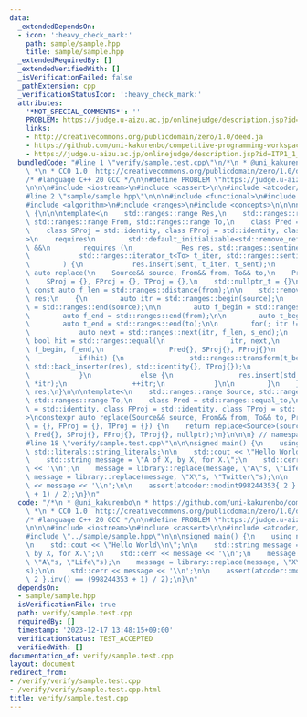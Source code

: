 ```yaml
---
data:
  _extendedDependsOn:
  - icon: ':heavy_check_mark:'
    path: sample/sample.hpp
    title: sample/sample.hpp
  _extendedRequiredBy: []
  _extendedVerifiedWith: []
  _isVerificationFailed: false
  _pathExtension: cpp
  _verificationStatusIcon: ':heavy_check_mark:'
  attributes:
    '*NOT_SPECIAL_COMMENTS*': ''
    PROBLEM: https://judge.u-aizu.ac.jp/onlinejudge/description.jsp?id=ITP1_1_A
    links:
    - http://creativecommons.org/publicdomain/zero/1.0/deed.ja
    - https://github.com/uni-kakurenbo/competitive-programming-workspace
    - https://judge.u-aizu.ac.jp/onlinejudge/description.jsp?id=ITP1_1_A
  bundledCode: "#line 1 \"verify/sample.test.cpp\"\n/*\n * @uni_kakurenbo\n * https://github.com/uni-kakurenbo/competitive-programming-workspace\n\
    \ *\n * CC0 1.0  http://creativecommons.org/publicdomain/zero/1.0/deed.ja\n */\n\
    /* #language C++ 20 GCC */\n\n#define PROBLEM \"https://judge.u-aizu.ac.jp/onlinejudge/description.jsp?id=ITP1_1_A\"\
    \n\n\n#include <iostream>\n#include <cassert>\n\n#include <atcoder/modint>\n\n\
    #line 2 \"sample/sample.hpp\"\n\n\n#include <functional>\n#include <type_traits>\n\
    #include <algorithm>\n#include <ranges>\n#include <concepts>\n\n\nnamespace library\
    \ {\n\n\ntemplate<\n    std::ranges::range Res,\n    std::ranges::range Source,\
    \ std::ranges::range From, std::ranges::range To,\n    class Pred = std::ranges::equal_to,\n\
    \    class SProj = std::identity, class FProj = std::identity, class TProj = std::identity\n\
    >\n    requires\n        std::default_initializable<std::remove_reference_t<Res>>\
    \ &&\n        requires (\n            Res res, std::ranges::sentinel_t<Res> sent,\n\
    \            std::ranges::iterator_t<To> t_iter, std::ranges::sentinel_t<To> t_sent\n\
    \        ) {\n            res.insert(sent, t_iter, t_sent);\n        }\nconstexpr\
    \ auto replace(\n    Source&& source, From&& from, To&& to,\n    Pred = {},\n\
    \    SProj = {}, FProj = {}, TProj = {},\n    std::nullptr_t = {}\n) {\n\n   \
    \ const auto f_len = std::ranges::distance(from);\n\n    std::remove_reference_t<Res>\
    \ res;\n    {\n        auto itr = std::ranges::begin(source);\n        auto s_end\
    \ = std::ranges::end(source);\n\n        auto f_begin = std::ranges::begin(from);\n\
    \        auto f_end = std::ranges::end(from);\n\n        auto t_begin = std::ranges::begin(to);\n\
    \        auto t_end = std::ranges::end(to);\n\n        for(; itr != s_end; ) {\n\
    \            auto next = std::ranges::next(itr, f_len, s_end);\n            const\
    \ bool hit = std::ranges::equal(\n                itr, next,\n               \
    \ f_begin, f_end,\n                Pred{}, SProj{}, FProj{}\n            );\n\n\
    \            if(hit) {\n                std::ranges::transform(t_begin, t_end,\
    \ std::back_inserter(res), std::identity{}, TProj{});\n                itr = next;\n\
    \            }\n            else {\n                res.insert(std::ranges::end(res),\
    \ *itr);\n                ++itr;\n            }\n\n        }\n    }\n\n    return\
    \ res;\n}\n\n\ntemplate<\n    std::ranges::range Source, std::ranges::range From,\
    \ std::ranges::range To,\n    class Pred = std::ranges::equal_to,\n    class SProj\
    \ = std::identity, class FProj = std::identity, class TProj = std::identity\n\
    >\nconstexpr auto replace(Source&& source, From&& from, To&& to, Pred = {}, SProj\
    \ = {}, FProj = {}, TProj = {}) {\n    return replace<Source>(source, from, to,\
    \ Pred{}, SProj{}, FProj{}, TProj{}, nullptr);\n}\n\n\n} // namespace library\n\
    #line 18 \"verify/sample.test.cpp\"\n\n\nsigned main() {\n    using namespace\
    \ std::literals::string_literals;\n\n    std::cout << \"Hello World\\n\";\n\n\
    \    std::string message = \"A of X, by X, for X.\";\n    std::cerr << message\
    \ << '\\n';\n    message = library::replace(message, \"A\"s, \"Life\"s);\n   \
    \ message = library::replace(message, \"X\"s, \"Twitter\"s);\n\n    std::cerr\
    \ << message << '\\n';\n\n    assert(atcoder::modint998244353{ 2 }.inv() == (998244353\
    \ + 1) / 2);\n}\n"
  code: "/*\n * @uni_kakurenbo\n * https://github.com/uni-kakurenbo/competitive-programming-workspace\n\
    \ *\n * CC0 1.0  http://creativecommons.org/publicdomain/zero/1.0/deed.ja\n */\n\
    /* #language C++ 20 GCC */\n\n#define PROBLEM \"https://judge.u-aizu.ac.jp/onlinejudge/description.jsp?id=ITP1_1_A\"\
    \n\n\n#include <iostream>\n#include <cassert>\n\n#include <atcoder/modint>\n\n\
    #include \"../sample/sample.hpp\"\n\n\nsigned main() {\n    using namespace std::literals::string_literals;\n\
    \n    std::cout << \"Hello World\\n\";\n\n    std::string message = \"A of X,\
    \ by X, for X.\";\n    std::cerr << message << '\\n';\n    message = library::replace(message,\
    \ \"A\"s, \"Life\"s);\n    message = library::replace(message, \"X\"s, \"Twitter\"\
    s);\n\n    std::cerr << message << '\\n';\n\n    assert(atcoder::modint998244353{\
    \ 2 }.inv() == (998244353 + 1) / 2);\n}\n"
  dependsOn:
  - sample/sample.hpp
  isVerificationFile: true
  path: verify/sample.test.cpp
  requiredBy: []
  timestamp: '2023-12-17 13:48:15+09:00'
  verificationStatus: TEST_ACCEPTED
  verifiedWith: []
documentation_of: verify/sample.test.cpp
layout: document
redirect_from:
- /verify/verify/sample.test.cpp
- /verify/verify/sample.test.cpp.html
title: verify/sample.test.cpp
---
```

